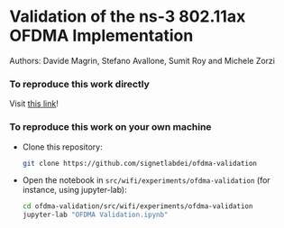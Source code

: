 Validation of the ns-3 802.11ax OFDMA Implementation
====================================================

Authors: Davide Magrin, Stefano Avallone, Sumit Roy and Michele Zorzi

### To reproduce this work directly

Visit [this link](https://mybinder.org/v2/gh/signetlabdei/ofdma-validation/HEAD?filepath=src%2Fwifi%2Fexperiments%2Fofdma-validation%2FOFDMA%20Validation.ipynb)!

### To reproduce this work on your own machine

- Clone this repository:
  ```bash
  git clone https://github.com/signetlabdei/ofdma-validation
  ```
- Open the notebook in `src/wifi/experiments/ofdma-validation` (for instance, using jupyter-lab):
  ```bash
  cd ofdma-validation/src/wifi/experiments/ofdma-validation
  jupyter-lab "OFDMA Validation.ipynb"
  ```

